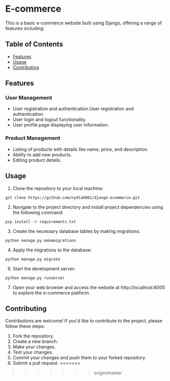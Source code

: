 # E-commerce

This is a basic e-commerce website built using Django, offering a range of features including:

## Table of Contents
- [Features](#features)
- [Usage](#usage)
- [Contributing](#contributing)

## Features

### User Management

* User registration and authentication.User registration and authentication.
* User login and logout functionality.
* User profile page displaying user information.

### Product Management

* Listing of products with details like name, price, and description.
* Ability to add new products.
* Editing product details.

## Usage

1. Clone the repository to your local machine:

```git clone https://github.com/nydtab001/django-ecommerce.git```

2. Navigate to the project directory and install project dependencies using the following command:

```pip install -r requirements.txt```

3. Create the necessary database tables by making migrations:

```python manage.py makemigrations```

4. Apply the migrations to the database:

```python manage.py migrate```

6. Start the development server:

```python manage.py runserver```

7. Open your web browser and access the website at http://localhost:8000 to explore the e-commerce platform.

## Contributing

Contributions are welcome! If you'd like to contribute to the project, please follow these steps:
1. Fork the repository.
2. Create a new branch.
3. Make your changes.
4. Test your changes.
5. Commit your changes and push them to your forked repository.
6. Submit a pull request.
=======
>>>>>>> origin/master